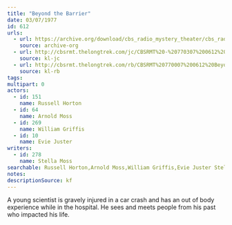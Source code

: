 ```yaml
---
title: "Beyond the Barrier"
date: 03/07/1977
id: 612
urls: 
  - url: https://archive.org/download/cbs_radio_mystery_theater/cbs_radio_mystery_theater-0601-0650.zip/cbs_radio_mystery_theater-0601-0650%2Fcbsrmt_0612_beyond_the_barrier.mp3
    source: archive-org
  - url: http://cbsrmt.thelongtrek.com/jc/CBSRMT%20-%20770307%200612%20Beyond%20The%20Barrier%20vbr%20fb2_jc.mp3
    source: kl-jc
  - url: http://cbsrmt.thelongtrek.com/rb/CBSRMT%20770007%200612%20Beyond%20The%20Barrier_wbbm_rb%20hiss.mp3
    source: kl-rb
tags: 
multipart: 0
actors:  
  - id: 151
    name: Russell Horton  
  - id: 64
    name: Arnold Moss  
  - id: 269
    name: William Griffis  
  - id: 10
    name: Evie Juster
writers:  
  - id: 278
    name: Stella Moss
searchable: Russell Horton,Arnold Moss,William Griffis,Evie Juster Stella Moss
notes: 
descriptionSource: kf
---
```

A young scientist is gravely injured in a car crash and has an out of body experience while in the hospital. He sees and meets people from his past who impacted his life.